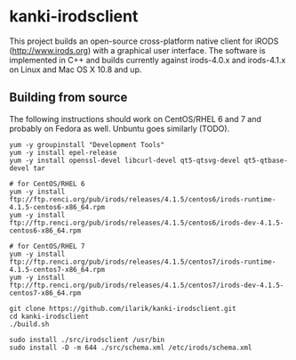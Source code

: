 kanki-irodsclient
==================

This project builds an open-source cross-platform native client for iRODS (http://www.irods.org) with a graphical user interface.
The software is implemented in C++ and builds currently against irods-4.0.x and irods-4.1.x on Linux and Mac OS X 10.8 and up.

Building from source
--------------------

The following instructions should work on CentOS/RHEL 6 and 7 and probably on Fedora as well. Unbuntu goes similarly (TODO).

    yum -y groupinstall "Development Tools"
    yum -y install epel-release
    yum -y install openssl-devel libcurl-devel qt5-qtsvg-devel qt5-qtbase-devel tar

    # for CentOS/RHEL 6
    yum -y install ftp://ftp.renci.org/pub/irods/releases/4.1.5/centos6/irods-runtime-4.1.5-centos6-x86_64.rpm
    yum -y install ftp://ftp.renci.org/pub/irods/releases/4.1.5/centos6/irods-dev-4.1.5-centos6-x86_64.rpm

    # for CentOS/RHEL 7
    yum -y install ftp://ftp.renci.org/pub/irods/releases/4.1.5/centos7/irods-runtime-4.1.5-centos7-x86_64.rpm
    yum -y install ftp://ftp.renci.org/pub/irods/releases/4.1.5/centos7/irods-dev-4.1.5-centos7-x86_64.rpm

    git clone https://github.com/ilarik/kanki-irodsclient.git
    cd kanki-irodsclient
    ./build.sh

    sudo install ./src/irodsclient /usr/bin
    sudo install -D -m 644 ./src/schema.xml /etc/irods/schema.xml
